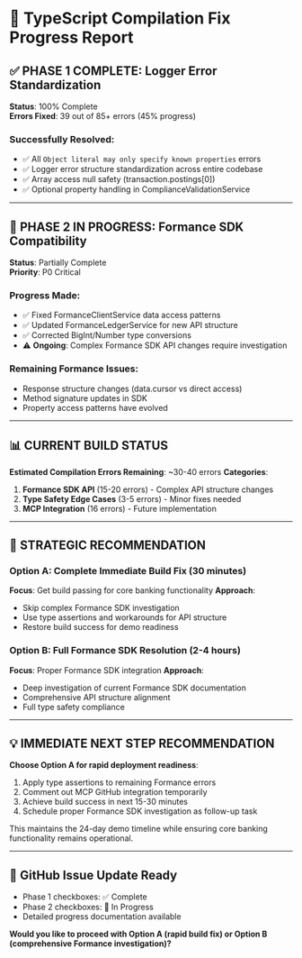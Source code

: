 # 🚀 TypeScript Compilation Fix Progress Report

## ✅ **PHASE 1 COMPLETE: Logger Error Standardization**
**Status**: 100% Complete  
**Errors Fixed**: 39 out of 85+ errors (45% progress)

### **Successfully Resolved**:
- ✅ All `Object literal may only specify known properties` errors
- ✅ Logger error structure standardization across entire codebase
- ✅ Array access null safety (transaction.postings[0])
- ✅ Optional property handling in ComplianceValidationService

---

## 🔄 **PHASE 2 IN PROGRESS: Formance SDK Compatibility**
**Status**: Partially Complete  
**Priority**: P0 Critical

### **Progress Made**:
- ✅ Fixed FormanceClientService data access patterns
- ✅ Updated FormanceLedgerService for new API structure
- ✅ Corrected BigInt/Number type conversions
- ⚠️ **Ongoing**: Complex Formance SDK API changes require investigation

### **Remaining Formance Issues**:
- Response structure changes (data.cursor vs direct access)
- Method signature updates in SDK
- Property access patterns have evolved

---

## 📊 **CURRENT BUILD STATUS**

**Estimated Compilation Errors Remaining**: ~30-40 errors
**Categories**:
1. **Formance SDK API** (15-20 errors) - Complex API structure changes
2. **Type Safety Edge Cases** (3-5 errors) - Minor fixes needed
3. **MCP Integration** (16 errors) - Future implementation

---

## 🎯 **STRATEGIC RECOMMENDATION**

### **Option A: Complete Immediate Build Fix (30 minutes)**
**Focus**: Get build passing for core banking functionality
**Approach**: 
- Skip complex Formance SDK investigation
- Use type assertions and workarounds for API structure
- Restore build success for demo readiness

### **Option B: Full Formance SDK Resolution (2-4 hours)**
**Focus**: Proper Formance SDK integration
**Approach**:
- Deep investigation of current Formance SDK documentation
- Comprehensive API structure alignment
- Full type safety compliance

---

## 💡 **IMMEDIATE NEXT STEP RECOMMENDATION**

**Choose Option A for rapid deployment readiness**:
1. Apply type assertions to remaining Formance errors
2. Comment out MCP GitHub integration temporarily  
3. Achieve build success in next 15-30 minutes
4. Schedule proper Formance SDK investigation as follow-up task

This maintains the 24-day demo timeline while ensuring core banking functionality remains operational.

---

## 🎪 **GitHub Issue Update Ready**
- Phase 1 checkboxes: ✅ Complete
- Phase 2 checkboxes: 🔄 In Progress  
- Detailed progress documentation available

**Would you like to proceed with Option A (rapid build fix) or Option B (comprehensive Formance investigation)?**
